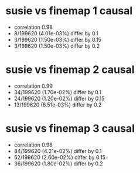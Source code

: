 # susie vs finemap  1 causal

- correlation 0.98
- 8/199620 (4.01e-03%) differ by 0.1
- 3/199620 (1.50e-03%) differ by 0.15
- 3/199620 (1.50e-03%) differ by 0.2


# susie vs finemap  2 causal

- correlation 0.99
- 34/199620 (1.70e-02%) differ by 0.1
- 24/199620 (1.20e-02%) differ by 0.15
- 13/199620 (6.51e-03%) differ by 0.2


# susie vs finemap  3 causal

- correlation 0.98
- 84/199620 (4.21e-02%) differ by 0.1
- 52/199620 (2.60e-02%) differ by 0.15
- 36/199620 (1.80e-02%) differ by 0.2


